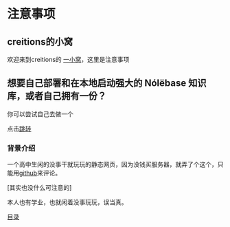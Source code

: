 # 注意事项

## creitions的小窝

欢迎来到creitions的 [一小窝](https://creitions.netlify.app/)，这里是注意事项

## 想要自己部署和在本地启动强大的 Nólëbase 知识库，或者自己拥有一份？

你可以尝试自己去做一个

点击[跳转](https://mp.weixin.qq.com/s/8h5nVDijElaNHsMTziOwPQ)

### 背景介绍

一个高中生闲的没事干就玩玩的静态网页，因为没钱买服务器，就弄了个这个，只能用[github](http://github.com)来评论。

[其实也没什么可注意的]

本人也有学业，也就闲着没事玩玩，误当真。

[目录](目录/)